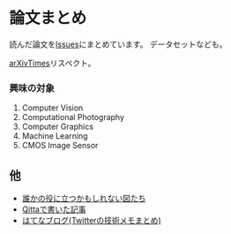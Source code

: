 # 論文まとめ
読んだ論文を[Issues](https://github.com/tkuri/papers/issues)にまとめています。
データセットなども。

[arXivTimes](https://github.com/arXivTimes/arXivTimes)リスペクト。

### 興味の対象
1. Computer Vision
2. Computational Photography
3. Computer Graphics
4. Machine Learning
5. CMOS Image Sensor 

## 他
- [誰かの役に立つかもしれない図たち](https://github.com/tkuri/graphs)
- [Qittaで書いた記事](https://qiita.com/kurilab)
- [はてなブログ(Twitterの技術メモまとめ)](https://klb.hatenablog.com/)
